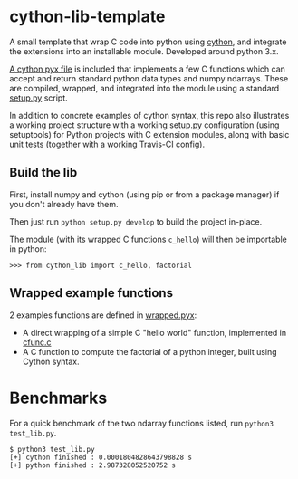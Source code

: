 cython-lib-template
=======================

A small template that wrap C code into python using [cython](http://cython.org/), and integrate the extensions into an installable module. Developed around python 3.x.

[A cython pyx file](cython_lib/wrapped.pyx) is included that implements a few C functions which can accept
and return standard
python data types and numpy ndarrays. These are compiled, wrapped, and
integrated into the module using a standard [setup.py](setup.py) script.

In addition to concrete examples of cython syntax, this repo also illustrates
a working project structure with a working setup.py configuration (using setuptools)
for Python projects with C extension modules, along with basic unit tests
(together with a working Travis-CI config).

## Build the lib
First, install numpy and cython (using pip or from a package manager) if you
don't already have them.

Then just run `python setup.py develop` to build the project in-place.

The module (with its wrapped C functions `c_hello`) will then be importable in python:
```shell-script
>>> from cython_lib import c_hello, factorial
```

## Wrapped example functions

2 examples functions are defined in [wrapped.pyx](cython_example_proj/wrapped.pyx):

- A direct wrapping of a simple C "hello world" function, implemented in [cfunc.c](cython_example_proj/lib/cfunc.c)
- A C function to compute the factorial of a python integer, built using
    Cython syntax.

# Benchmarks

For a quick benchmark of the two ndarray functions listed, run `python3 test_lib.py`.

```
$ python3 test_lib.py
[+] cython finished : 0.0001804828643798828 s
[+] python finished : 2.987328052520752 s
```